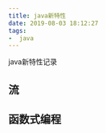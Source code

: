 ```yaml
---
title: java新特性
date: 2019-08-03 18:12:27
tags:
-  java
---
```

java新特性记录
<!-- more -->
## 流
## 函数式编程